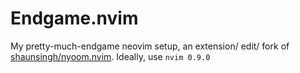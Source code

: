 # Endgame.nvim

My pretty-much-endgame neovim setup, an extension/ edit/ fork of [shaunsingh/nyoom.nvim](https://www.github.com/shaunsingh/nyoom.nvim).
Ideally, use `nvim 0.9.0` 


